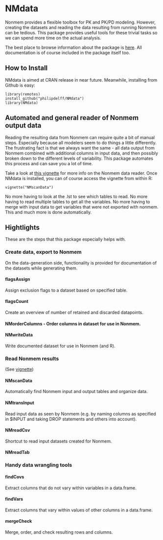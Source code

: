 # NMdata
Nonmem provides a flexible toolbox for PK and PK/PD modeling. However,
creating the datasets and reading the data resulting from running
Nonmem can be tedious. This package provides useful tools for these
trivial tasks so we can spend more time on the actual analysis. 

The best place to browse information about the package is
[here](https://philipdelff.github.io/NMdata). All documentation is of
course included in the package itself too.

## How to Install
NMdata is aimed at CRAN release in near future. Meanwhile, installing
from Github is easy:

```
library(remotes)
install_github("philipdelff/NMdata")
library(NMdata)
```

## Automated and general reader of Nonmem output data
Reading the resulting data from Nonmem can require quite a bit of
manual steps. Especially because all modelers seem to do
things a little differently. The frustrating fact is that we always
want the same - all data output from Nonmem combined with additional columns in
input data, and then possibly broken down to the different levels
of variability. This package automates this process and can save you a
lot of time. 

Take a look at [this vignette](https://philipdelff.github.io/NMdata/articles/NMscanData.html)
for more info on the Nonmem data reader. Once NMdata is installed, you
can of course access the vignette from within R:

```
vignette("NMscanData")
``` 

No more having to look at the
.lst to see which tables to read. No more having to read multiple
tables to get all the variables. No more having to merge with input
data to get variables that were not exported with nonmem. This and
much more is done automatically.


## Hightlights
These are the steps that this package especially helps with. 

### Create data, export to Nonmem
On the data-generation side, functionality is provided for
documentation of the datasets while generating them. 

#### flagsAssign
Assign exclusion flags to a dataset based on specified table.

#### flagsCount
Create an overview of number of retained and discarded datapoints.

#### NMorderColumns - Order columns in dataset for use in Nonmem.

#### NMwriteData
Write documented dataset for use in Nonmem (and R).

### Read Nonmem results
(See [vignette](https://philipdelff.github.io/NMdata/articles/NMscanData.html))
#### NMscanData 
Automatically find Nonmem input and output tables and
organize data.

#### NMtransInput 
Read input data as seen by Nonmem (e.g. by naming
columns as specified in $INPUT and taking DROP statements and others
into account).

#### NMreadCsv
Shortcut to read input datasets created for Nonmem.

#### NMreadTab

### Handy data wrangling tools
#### findCovs 
Extract columns that do not vary within variables in a data.frame.

#### findVars 
Extract columns that vary within values of other columns in a data.frame.

#### mergeCheck
Merge, order, and check resulting rows and columns.
